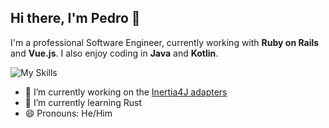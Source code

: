 ## Hi there, I'm Pedro 👋

I'm a professional Software Engineer, currently working with **Ruby on Rails** and **Vue.js**. I also enjoy coding in **Java** and **Kotlin**.

![My Skills](https://go-skill-icons.vercel.app/api/icons?i=ruby,rails,php,laravel,java,kotlin,js,ts,py,nodejs,html,css,sass,angular,react,docker,redis,postgres,git,linux,vscode&perline=22&theme=dark)

- 🔭 I’m currently working on the [Inertia4J adapters](https://github.com/Inertia4J/inertia4j)
- 🌱 I’m currently learning Rust
- 😄 Pronouns: He/Him

<!--
**pefcos/pefcos** is a ✨ _special_ ✨ repository because its `README.md` (this file) appears on your GitHub profile.

Here are some ideas to get you started:

- 🔭 I’m currently working on ...
- 🌱 I’m currently learning ...
- 👯 I’m looking to collaborate on ...
- 🤔 I’m looking for help with ...
- 💬 Ask me about ...
- 📫 How to reach me: ...
- 😄 Pronouns: ...
- ⚡ Fun fact: ...
-->

